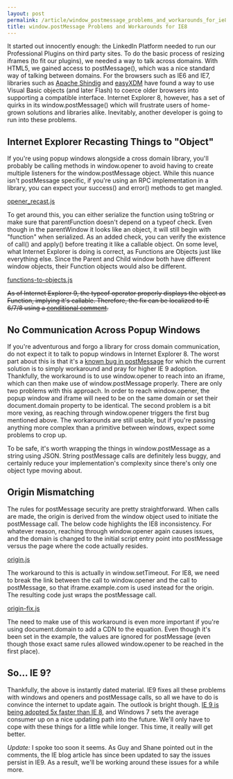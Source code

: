```yaml
---
layout: post
permalink: /article/window_postmessage_problems_and_workarounds_for_ie8
title: window.postMessage Problems and Workarounds for IE8
---
```


It started out innocently enough: the LinkedIn Platform needed to run our Professional Plugins on third party sites. To do the basic process of resizing iframes (to fit our plugins), we needed a way to talk across domains. With HTML5, we gained access to postMessage(), which was a nice standard way of talking between domains. For the browsers such as IE6 and IE7, libraries such as [Apache Shindig](http://shindig.apache.org/) and [easyXDM](http://easyxdm.net/) have found a way to use Visual Basic objects (and later Flash) to coerce older browsers into supporting a compatible interface. Internet Explorer 8, however, has a set of quirks in its window.postMessage() which will frustrate users of home-grown solutions and libraries alike. Inevitably, another developer is going to run into these problems.

Internet Explorer Recasting Things to "Object"
---
If you're using popup windows alongside a cross domain library, you'll probably be calling methods in window.opener to avoid having to create multiple listeners for the window.postMessage object. While this nuance isn't postMessage specific, if you're using an RPC implementation in a library, you can expect your success() and error() methods to get mangled.

[opener_recast.js](https://gist.github.com/913064#file_opener_recast.js)

To get around this, you can either serialize the function using toString or make sure that parentFunction doesn't depend on a typeof check. Even though in the parentWindow it looks like an object, it will still begin with "function" when serialized. As an added check, you can verify the existence of call() and apply() before treating it like a callable object. On some level, what Internet Explorer is doing is correct, as Functions are Objects just like everything else. Since the Parent and Child window both have different window objects, their Function objects would also be different.

[functions-to-objects.js](https://gist.github.com/913064#file_functions_to_objects.js)

~~As of Internet Explorer 9, the typeof operator properly displays the object as Function, implying it's callable. Therefore, the fix can be localized to IE 6/7/8 using a [conditional comment](http://dean.edwards.name/weblog/2007/03/sniff/#comment83695).~~

No Communication Across Popup Windows
---
If you're adventurous and forgo a library for cross domain communication, do not expect it to talk to popup windows in Internet Explorer 8. The worst part about this is that it's a [known bug in postMessage](http://blogs.msdn.com/ieinternals/archive/2009/09/16/Bugs-in-IE8-support-for-HTML5-postMessage-sessionStorage-and-localStorage.aspx) for which the current solution is to simply workaround and pray for higher IE 9 adoption. Thankfully, the workaround is to use window.opener to reach into an iframe, which can then make use of window.postMessage properly. There are only two problems with this approach. In order to reach window.opener, the popup window and iframe will need to be on the same domain or set their document.domain property to be identical. The second problem is a bit more vexing, as reaching through window.opener triggers the first bug mentioned above. The workarounds are still usable, but if you're passing anything more complex than a primitive between windows, expect some problems to crop up.

To be safe, it's worth wrapping the things in window.postMessage as a string using JSON. String postMessage calls are definitely less buggy, and certainly reduce your implementation's complexity since there's only one object type moving about.

Origin Mismatching
---
The rules for postMessage security are pretty straightforward. When calls are made, the origin is derived from the window object used to initiate the postMessage call. The below code highlights the IE8 inconsistency. For whatever reason, reaching through window.opener again causes issues, and the domain is changed to the initial script entry point into postMessage versus the page where the code actually resides.

[origin.js](https://gist.github.com/913064#file_origin.js)

The workaround to this is actually in window.setTimeout. For IE8, we need to break the link between the call to window.opener and the call to postMessage, so that iframe.example.com is used instead for the origin. The resulting code just wraps the postMessage call.

[origin-fix.js](https://gist.github.com/913064#file_origin_fix.js)

The need to make use of this workaround is even more important if you're using document.domain to add a CDN to the equation. Even though it's been set in the example, the values are ignored for postMessage (even though those exact same rules allowed window.opener to be reached in the first place).

So... IE 9?
---
Thankfully, the above is instantly dated material. IE9 fixes all these problems with windows and openers and postMessage calls, so all we have to do is convince the internet to update again. The outlook is bright though. [IE 9 is being adopted 5x faster than IE 8](http://windowsteamblog.com/ie/b/ie/archive/2011/03/31/ie9-reaches-3-6-usage-share-on-windows-7.aspx), and Windows 7 sets the average consumer up on a nice updating path into the future. We'll only have to cope with these things for a little while longer. This time, it really will get better.

*Update:* I spoke too soon it seems. As Guy and Shane pointed out in the comments, the IE blog article has since been updated to say the issues persist in IE9. As a result, we'll be working around these issues for a while more.
